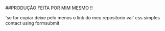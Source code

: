 ##PRODUÇÃO FEITA POR MIM MESMO !!

'se for copiar deixe pelo menos o link do meu repositorio vai'
css simples
contact using formsubmit
